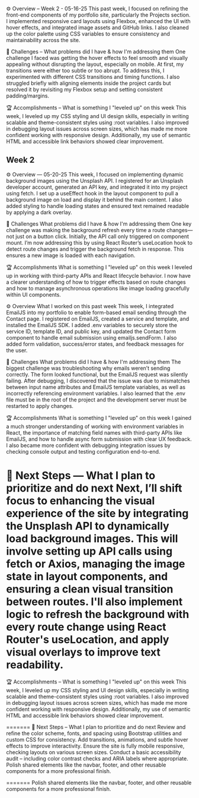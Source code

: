 ⚙️ Overview – Week 2 - 05-16-25
This past week, I focused on refining the front-end components of my portfolio site, particularly the Projects section. I implemented responsive card layouts using Flexbox, enhanced the UI with hover effects, and integrated image assets and GitHub links. I also cleaned up the color palette using CSS variables to ensure consistency and maintainability across the site.

🌵 Challenges – What problems did I have & how I'm addressing them
One challenge I faced was getting the hover effects to feel smooth and visually appealing without disrupting the layout, especially on mobile. At first, my transitions were either too subtle or too abrupt. To address this, I experimented with different CSS transitions and timing functions. I also struggled briefly with aligning elements inside the project cards but resolved it by revisiting my Flexbox setup and setting consistent padding/margins.

🏆 Accomplishments – What is something I "leveled up" on this week
This week, I leveled up my CSS styling and UI design skills, especially in writing scalable and theme-consistent styles using :root variables. I also improved in debugging layout issues across screen sizes, which has made me more confident working with responsive design. Additionally, my use of semantic HTML and accessible link behaviors showed clear improvement.

## Week 2 
⚙️ Overview — 05-20-25
This week, I focused on implementing dynamic background images using the Unsplash API. I registered for an Unsplash developer account, generated an API key, and integrated it into my project using fetch. I set up a useEffect hook in the layout component to pull a background image on load and display it behind the main content. I also added styling to handle loading states and ensured text remained readable by applying a dark overlay.

🌵 Challenges
What problems did I have & how I'm addressing them
One key challenge was making the background refresh every time a route changes—not just on a button click. Initially, the API call only triggered on component mount. I’m now addressing this by using React Router’s useLocation hook to detect route changes and trigger the background fetch in response. This ensures a new image is loaded with each navigation.

🏆 Accomplishments
What is something I "leveled up" on this week
I leveled up in working with third-party APIs and React lifecycle behavior. I now have a clearer understanding of how to trigger effects based on route changes and how to manage asynchronous operations like image loading gracefully within UI components.

⚙️ Overview 
What I worked on this past week
This week, I integrated EmailJS into my portfolio to enable form-based email sending through the Contact page. I registered on EmailJS, created a service and template, and installed the EmailJS SDK. I added .env variables to securely store the service ID, template ID, and public key, and updated the Contact form component to handle email submission using emailjs.sendForm. I also added form validation, success/error states, and feedback messages for the user.

🌵 Challenges
What problems did I have & how I'm addressing them
The biggest challenge was troubleshooting why emails weren’t sending correctly. The form looked functional, but the EmailJS request was silently failing. After debugging, I discovered that the issue was due to mismatches between input name attributes and EmailJS template variables, as well as incorrectly referencing environment variables. I also learned that the .env file must be in the root of the project and the development server must be restarted to apply changes.

🏆 Accomplishments
What is something I "leveled up" on this week
I gained a much stronger understanding of working with environment variables in React, the importance of matching field names with third-party APIs like EmailJS, and how to handle async form submission with clear UX feedback. I also became more confident with debugging integration issues by checking console output and testing configuration end-to-end.

🔮 Next Steps — 
What I plan to prioritize and do next
Next, I’ll shift focus to enhancing the visual experience of the site by integrating the Unsplash API to dynamically load background images. This will involve setting up API calls using fetch or Axios, managing the image state in layout components, and ensuring a clean visual transition between routes. I'll also implement logic to refresh the background with every route change using React Router's useLocation, and apply visual overlays to improve text readability.
=======
🏆 Accomplishments – What is something I "leveled up" on this week
This week, I leveled up my CSS styling and UI design skills, especially in writing scalable and theme-consistent styles using :root variables. I also improved in debugging layout issues across screen sizes, which has made me more confident working with responsive design. Additionally, my use of semantic HTML and accessible link behaviors showed clear improvement.

=======
🔮 Next Steps – What I plan to prioritize and do next
Review and refine the color scheme, fonts, and spacing using Bootstrap utilities and custom CSS for consistency.
Add transitions, animations, and subtle hover effects to improve interactivity.
Ensure the site is fully mobile responsive, checking layouts on various screen sizes.
Conduct a basic accessibility audit – including color contrast checks and ARIA labels where appropriate.
Polish shared elements like the navbar, footer, and other reusable components for a more professional finish.

=======
Polish shared elements like the navbar, footer, and other reusable components for a more professional finish.
